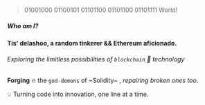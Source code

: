 
> 01001000 01100101 01101100 01101100 01101111 World!

##### Who am I? 

#### Tis' delashoo, a random tinkerer && Ethereum aficionado.

######  Exploring the limitless possibilities of `blockchain` 🌌 technology

**Forging** 🔥 the `god-demons` of ~Solidity~ , *repairing* *broken* *ones* *too*.

💡 Turning code into innovation, one line at a time.
